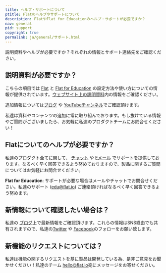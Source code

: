 ```yaml
---
title: ヘルプ・サポートについて
ptitle: Flatのヘルプやサポートについて
description: FlatやFlat for Educationのヘルプ・サポートが必要ですか？
nav: general
pid: support
copyright: true
permalink: ja/general/サポート.html
---
```


説明資料やヘルプが必要ですか？それぞれの情報とサポート連絡先をご確認ください。

## 説明資料が必要ですか？

こちらの項目では [Flat](https://flat.io) と [Flat for Education](https://flat.io/edu) の設定方法や使い方についての情報が提供されています。[ウェブサイト上の説明資料]({{site.baseurl}}/)内の情報をご確認ください。

追加情報については[ブログ](https://blog.flat.io) や [YouTubeチャンネル](https://www.youtube.com/flat-io)でご確認頂けます。

私達は資料やコンテンツの追加に常に取り組んでおります。もし抜けている情報やご質問がございましたら、お気軽に私達のプロダクトチームにお問合せください！

## Flatについてのヘルプが必要ですか？

私達のプロダクト全てに関して、 [チャット](/help/support) や [Eメール](mailto:hello@flat.io) でサポートを提供しております。なるべく早く回答できるよう努めておりますので、製品に関するご質問についてはお気軽にお問合せください。

**Flat for Education**: サポートが必要な場合はメールやチャットでお問合せください。私達のサポート ([edu@flat.io](mailto:edu@flat.io)) ご連絡頂ければなるべく早く回答できるよう努めます。

## 新情報について確認したい場合は？

私達の [ブログ](https://blog.flat.io)上で最新情報をご確認頂けます。これらの情報はSNS経由でも共有されますので、私達の[Twitter](https://twitter.com/flat_io) や [Facebook](https://www.facebook.com/flat.io)のフォローをお願い致します。

## 新機能のリクエストについては？

私達は機能の関するリクエストを基に製品は開発している為、是非ご意見をお聞かせください！私達のチーム [hello@flat.io](mailto:hello@flat.io)宛にメッセージをお寄せください。
